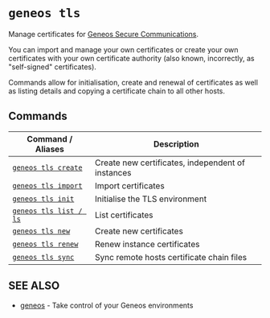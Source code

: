 # `geneos tls`

Manage certificates for [Geneos Secure Communications](https://docs.itrsgroup.com/docs/geneos/current/SSL/ssl_ug.html).

You can import and manage your own certificates or create your own certificates with your own certificate authority (also known, incorrectly, as "self-signed" certificates).

Commands allow for initialisation, create and renewal of certificates as well as listing details and copying a certificate chain to all other hosts.



## Commands

| Command / Aliases | Description |
|-------|-------|
| [`geneos tls create`](geneos_tls_create.md)	 | Create new certificates, independent of instances |
| [`geneos tls import`](geneos_tls_import.md)	 | Import certificates |
| [`geneos tls init`](geneos_tls_init.md)	 | Initialise the TLS environment |
| [`geneos tls list / ls`](geneos_tls_list.md)	 | List certificates |
| [`geneos tls new`](geneos_tls_new.md)	 | Create new certificates |
| [`geneos tls renew`](geneos_tls_renew.md)	 | Renew instance certificates |
| [`geneos tls sync`](geneos_tls_sync.md)	 | Sync remote hosts certificate chain files |

## SEE ALSO

* [geneos](geneos.md)	 - Take control of your Geneos environments
